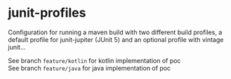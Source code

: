 # junit-profiles

Configuration for running a maven build with two different build profiles, a default profile for junit-jupiter
(JUnit 5) and an optional profile with vintage junit...

See branch `feature/kotlin` for kotlin implementation of poc<br>
See branch `feature/java` for java implementation of poc
